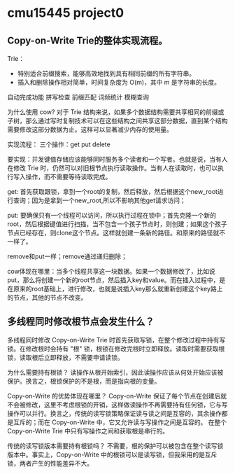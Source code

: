 # cmu15445 project0

## Copy-on-Write Trie的整体实现流程。

Trie：
 + 特别适合前缀搜索，能够高效地找到具有相同前缀的所有字符串。
 + 插入和删除操作相对简单，时间复杂度为 O(m)，其中 m 是字符串的长度。

自动完成功能
拼写检查
前缀匹配
词频统计
模糊查询

为什么使用 cow?
对于 Trie 结构来说，如果多个数据结构需要共享相同的前缀或子树，那么通过写时复制技术可以在这些结构之间共享这部分数据，直到某个结构需要修改这部分数据为止。这样可以显著减少内存的使用量。


实现流程：
三个操作：get put delete

要实现：并发键值存储应该能够同时服务多个读者和一个写者。也就是说，当有人在修改 Trie 时，仍然可以对旧根节点执行读取操作。当有人在读取时，也可以执行写入操作，而不需要等待读取完成。

get: 首先获取跟锁，拿到一个root的复制，然后释放，然后根据这个new_root进行查询；因为是拿到一个new_root,所以不影响其他get请求访问；

put: 要确保只有一个线程可以访问，所以执行过程在锁中；首先克隆一个新的root，然后根据键值进行扫描，当不包含一个孩子节点时，则创建；如果这个孩子节点已经存在，则clone这个节点。这样就创建一条新的路径。和原来的路径就不一样了。

remove和put一样；remove通过递归删除；

cow体现在哪里：当多个线程共享这一块数据。如果一个数据修改了，比如说put，那么将创建一个新的root节点，然后插入key和value。而在插入过程中，是在原来的root基础上，进行修改，也就是说插入key那么就重新创建这个key路上的节点，其他的节点不改变。


## 多线程同时修改根节点会发生什么？

多线程同时修改 Copy-on-Write Trie 时首先获取写锁，在整个修改过程中持有写锁。在修改根时会持有 "根" 锁，根锁在修改完根时立即释放。读取时需要获取根锁，读取根后立即释放，不需要申请读锁。

为什么需要持有根锁？
读操作从根开始索引，因此读操作应该从何处开始应该被保护。换言之，根锁保护的不是根，而是指向根的变量。

Copy-on-Write 的优势体现在哪里？ 
Copy-on-Write 保证了每个节点在创建后就不会被修改，这里不考虑根锁的开销，这样做读操作不再需要持有任何锁，它与写操作可以并行。换言之，传统的读写锁策略保证读与读之间是互容的，其余操作都是互斥的；而在 Copy-on-Write 中，它又允许读与写操作之间是互容的。 在整个 Copy-on-Write Trie 中只有写操作之间和获取根是串行的。

传统的读写锁版本需要持有根锁吗？ 
不需要，根的保护可以被包含在整个读写锁版本中。事实上，Copy-on-Write 中的根锁可以是读写锁，但我采用的是互斥锁，两者产生的性能差异不大。






